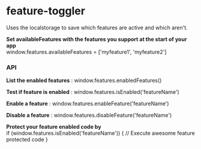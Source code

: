 # feature-toggler

Uses the localstorage to save which features are active and which aren't.

<strong>Set availableFeatures with the features you support at the start of your app</strong><br>
window.features.availableFeatures = ['myfeature1', 'myfeature2']

<h3>API</h3>
<strong>List the enabled features</strong> : window.features.enabledFeatures()

<strong>Test if feature is enabled</strong> : window.features.isEnabled('featureName')

<strong>Enable a feature</strong> : window.features.enableFeature('featureName')

<strong>Disable a feature</strong> : window.features.disableFeature('featureName')

<strong>Protect your feature enabled code by</strong><br>
if (window.features.isEnabled('featureName')) {
  // Execute awesome feature protected code
}
